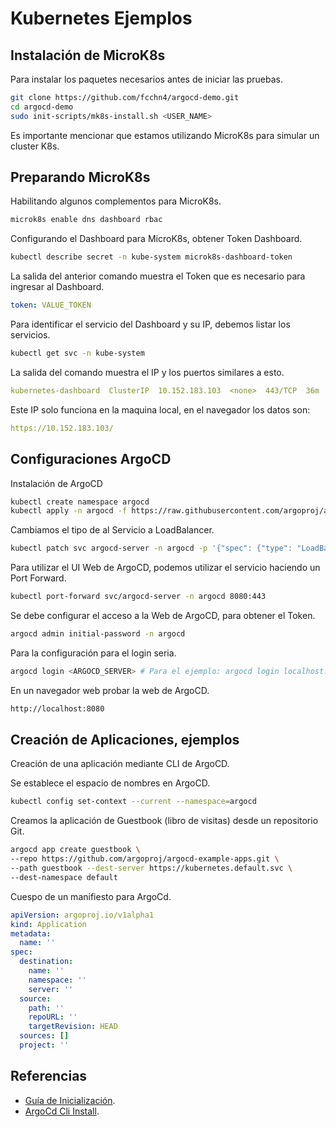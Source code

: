 # Kubernetes Ejemplos

## Instalación de MicroK8s

Para instalar los paquetes necesarios antes de iniciar las pruebas.

```bash
git clone https://github.com/fcchn4/argocd-demo.git
cd argocd-demo
sudo init-scripts/mk8s-install.sh <USER_NAME>
```

Es importante mencionar que estamos utilizando MicroK8s para simular un cluster K8s.

## Preparando MicroK8s

Habilitando algunos complementos para MicroK8s.

```bash
microk8s enable dns dashboard rbac
```

Configurando el Dashboard para MicroK8s, obtener Token Dashboard.

```bash
kubectl describe secret -n kube-system microk8s-dashboard-token
```

La salida del anterior comando muestra el Token que es necesario para ingresar al Dashboard.

```yaml
token: VALUE_TOKEN
```

Para identificar el servicio del Dashboard y su IP, debemos listar los servicios.

```bash
kubectl get svc -n kube-system
```

La salida del comando muestra el IP y los puertos similares a esto.

```yaml
kubernetes-dashboard  ClusterIP  10.152.183.103  <none>  443/TCP  36m
```

Este IP solo funciona en la maquina local, en el navegador los datos son:

```yaml
https://10.152.183.103/
```

## Configuraciones ArgoCD

Instalación de ArgoCD

```bash
kubectl create namespace argocd
kubectl apply -n argocd -f https://raw.githubusercontent.com/argoproj/argo-cd/stable/manifests/install.yaml
```

Cambiamos el tipo de al Servicio a LoadBalancer.

```bash
kubectl patch svc argocd-server -n argocd -p '{"spec": {"type": "LoadBalancer"}}'
```

Para utilizar el UI Web de ArgoCD, podemos utilizar el servicio haciendo un Port Forward.

```bash
kubectl port-forward svc/argocd-server -n argocd 8080:443
```

Se debe configurar el acceso a la Web de ArgoCD, para obtener el Token.

```bash
argocd admin initial-password -n argocd
```

Para la configuración para el login seria.

```bash
argocd login <ARGOCD_SERVER> # Para el ejemplo: argocd login localhost:8080
```

En un navegador web probar la web de ArgoCD.

```bash
http://localhost:8080
```

## Creación de Aplicaciones, ejemplos

Creación de una aplicación mediante CLI de ArgoCD.

Se establece el espacio de nombres en ArgoCD.

```bash
kubectl config set-context --current --namespace=argocd
```

Creamos la aplicación de Guestbook (libro de visitas) desde un repositorio Git.

```bash
argocd app create guestbook \
--repo https://github.com/argoproj/argocd-example-apps.git \
--path guestbook --dest-server https://kubernetes.default.svc \
--dest-namespace default
```

Cuespo de un manifiesto para ArgoCd.

```yaml
apiVersion: argoproj.io/v1alpha1
kind: Application
metadata:
  name: ''
spec:
  destination:
    name: ''
    namespace: ''
    server: ''
  source:
    path: ''
    repoURL: ''
    targetRevision: HEAD
  sources: []
  project: ''
```

## Referencias

- [Guía de Inicialización](https://argo-cd.readthedocs.io/en/stable/getting_started/).
- [ArgoCd Cli Install](https://github.com/argoproj/argo-cd).
